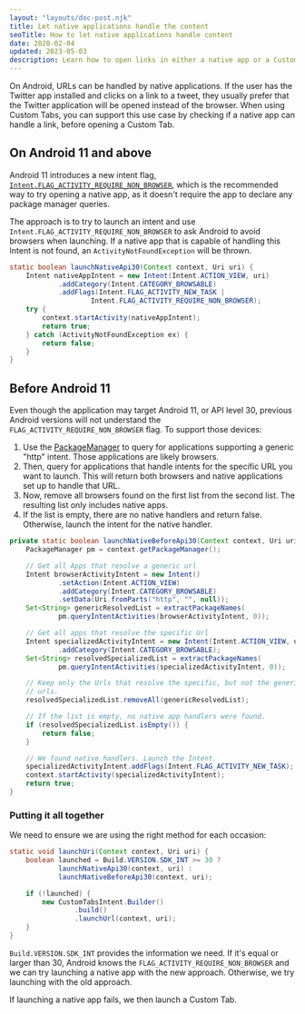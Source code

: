 ```yaml
---
layout: "layouts/doc-post.njk"
title: Let native applications handle the content
seoTitle: How to let native applications handle content 
date: 2020-02-04
updated: 2023-05-03
description: Learn how to open links in either a native app or a Custom Tab.
---
```


On Android, URLs can be handled by native applications. If the user has the Twitter app installed and
clicks on a link to a tweet, they usually prefer that the Twitter application will be opened instead of the browser.
When using Custom Tabs, you can support this use case by checking if a native app can handle a link, before opening a Custom Tab.

## On Android 11 and above

Android 11 introduces a new intent flag, [`Intent.FLAG_ACTIVITY_REQUIRE_NON_BROWSER`][1], which is the
recommended way to try opening a native app, as it doesn't require the app to declare any package
manager queries.

The approach is to try to launch an intent and use `Intent.FLAG_ACTIVITY_REQUIRE_NON_BROWSER` to ask
Android to avoid browsers when launching. If a native app that is capable of handling this Intent is not found, an
`ActivityNotFoundException` will be thrown.

```java
static boolean launchNativeApi30(Context context, Uri uri) {
    Intent nativeAppIntent = new Intent(Intent.ACTION_VIEW, uri)
            .addCategory(Intent.CATEGORY_BROWSABLE)
            .addFlags(Intent.FLAG_ACTIVITY_NEW_TASK |
                    Intent.FLAG_ACTIVITY_REQUIRE_NON_BROWSER);
    try {
        context.startActivity(nativeAppIntent);
        return true;
    } catch (ActivityNotFoundException ex) {
        return false;
    }
}
```

## Before Android 11

Even though the application may target Android 11, or API level 30, previous Android versions will
not understand the `FLAG_ACTIVITY_REQUIRE_NON_BROWSER` flag. To support those devices:

1. Use the [PackageManager](https://developer.android.com/reference/android/content/pm/PackageManager?cmdf=android+packagemanager) to query for applications supporting a generic "http" intent. Those applications are likely browsers.
2. Then, query for applications that handle intents for the specific URL you want to launch. This will
return both browsers and native applications set up to handle that URL.
3. Now, remove all browsers found on the first list from the second list. The resulting list only includes native apps.
4. If the list is empty, there are no native handlers and return false. Otherwise, launch
the intent for the native handler.

```java
private static boolean launchNativeBeforeApi30(Context context, Uri uri) {
    PackageManager pm = context.getPackageManager();

    // Get all Apps that resolve a generic url
    Intent browserActivityIntent = new Intent()
            .setAction(Intent.ACTION_VIEW)
            .addCategory(Intent.CATEGORY_BROWSABLE)
            .setData(Uri.fromParts("http", "", null));
    Set<String> genericResolvedList = extractPackageNames(
            pm.queryIntentActivities(browserActivityIntent, 0));

    // Get all apps that resolve the specific Url
    Intent specializedActivityIntent = new Intent(Intent.ACTION_VIEW, uri)
            .addCategory(Intent.CATEGORY_BROWSABLE);
    Set<String> resolvedSpecializedList = extractPackageNames(
            pm.queryIntentActivities(specializedActivityIntent, 0));

    // Keep only the Urls that resolve the specific, but not the generic
    // urls.
    resolvedSpecializedList.removeAll(genericResolvedList);

    // If the list is empty, no native app handlers were found.
    if (resolvedSpecializedList.isEmpty()) {
        return false;
    }

    // We found native handlers. Launch the Intent.
    specializedActivityIntent.addFlags(Intent.FLAG_ACTIVITY_NEW_TASK);
    context.startActivity(specializedActivityIntent);
    return true;
}
```


### Putting it all together

We need to ensure we are using the right method for each occasion: 

```java
static void launchUri(Context context, Uri uri) {
    boolean launched = Build.VERSION.SDK_INT >= 30 ?
            launchNativeApi30(context, uri) :
            launchNativeBeforeApi30(context, uri);

    if (!launched) {
        new CustomTabsIntent.Builder()
                .build()
                .launchUrl(context, uri);
    }
}
```

`Build.VERSION.SDK_INT` provides the information we need. If it's equal or larger than 30, Android
knows the `FLAG_ACTIVITY_REQUIRE_NON_BROWSER` and we can try launching a native app with the new
approach. Otherwise, we try launching with the old approach.

If launching a native app fails, we then launch a Custom Tab.

[1]: https://developer.android.com/reference/android/content/Intent#FLAG_ACTIVITY_REQUIRE_NON_BROWSER
